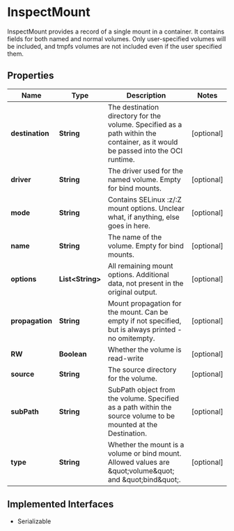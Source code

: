

# InspectMount

InspectMount provides a record of a single mount in a container. It contains fields for both named and normal volumes. Only user-specified volumes will be included, and tmpfs volumes are not included even if the user specified them.

## Properties

| Name | Type | Description | Notes |
|------------ | ------------- | ------------- | -------------|
|**destination** | **String** | The destination directory for the volume. Specified as a path within the container, as it would be passed into the OCI runtime. |  [optional] |
|**driver** | **String** | The driver used for the named volume. Empty for bind mounts. |  [optional] |
|**mode** | **String** | Contains SELinux :z/:Z mount options. Unclear what, if anything, else goes in here. |  [optional] |
|**name** | **String** | The name of the volume. Empty for bind mounts. |  [optional] |
|**options** | **List&lt;String&gt;** | All remaining mount options. Additional data, not present in the original output. |  [optional] |
|**propagation** | **String** | Mount propagation for the mount. Can be empty if not specified, but is always printed - no omitempty. |  [optional] |
|**RW** | **Boolean** | Whether the volume is read-write |  [optional] |
|**source** | **String** | The source directory for the volume. |  [optional] |
|**subPath** | **String** | SubPath object from the volume. Specified as a path within the source volume to be mounted at the Destination. |  [optional] |
|**type** | **String** | Whether the mount is a volume or bind mount. Allowed values are \&quot;volume\&quot; and \&quot;bind\&quot;. |  [optional] |


## Implemented Interfaces

* Serializable



